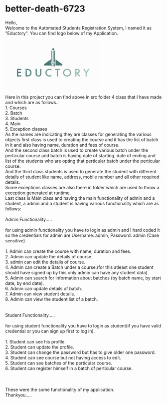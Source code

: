 # better-death-6723
Hello,<br>
Welcome to the Automated Students Registration System, I named it as "Eductory". You can find logo below of my Application.<br>


<img src=logo/Eductory.png style="width:60%" >

<br>
Here in this project you can find above in src folder 4 class that I have made and which are as follows..<br>
1. Courses<br>
2. Batch<br>
3. Students<br>
4. Main<br>
5. Exception classes<br>
As the names are indicating they are classes for generating the various objects first class is used to creating the course and it has the list of batch in it and also having name, duration and fees of course.<br>
And the second class batch is used to create various batch under the perticular course and batch is having date of starting, date of ending and list of the students who are opting that perticular batch under the perticular course.<br>
And the third class students is used to generate the student with different details of student like name, address, mobile number and all other required details.<br>
Some exceptions classes are also there in folder which are used to throw a exception generated at runtime.<br> 
Last class is Main class and having the main functionality of admin and a student, a admin and a student is having various functionality which are as follows:<br>
<br>
Admin Functionality.....
  <br>
  <br>
  for using admin functionality you have to login as admin and I hard coded it so the credentials for admin are Username: admin, Password: admin (Case sensitive).<br>
  <br>
  1. Admin can create the course with name, duration and fees.<br>
  2. Admin can update the details of course. <br>
  3. admin can edit the details of course.<br>
  4. Admin can create a Batch under a course.(for this atleast one student should have signed up by this only admin can have any student data)<br>
  5. Admin can search for information about batches (by batch name, by start date, by end date).<br>
  6. Admin can update details of batch.<br>
  7. Admin can view student details.<br>
  8. Admin can view the student list of a batch.<br>

<br>
<br>
Student Functionality.....
<br>
<br>
  for using student functionality you have to login as student(if you have valid credential or you can sign up first to log in).
  <br>
  <br>
  1. Student can see his profile.<br>
  2. Student can update the profile. <br>
  3. Student can change the password but has to give older one password.<br>
  4. Student can see course but not having access to edit.<br>
  5. Student can see batches of the perticular course.<br>
  6. Student can register himself in a batch of perticular course.<br>
<br>
<br>
<br>
These were the some functionality of my application.
<br>
Thankyou.....

